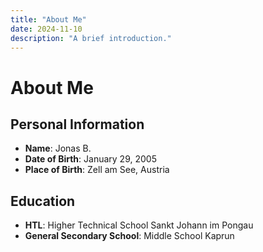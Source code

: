```yaml
---
title: "About Me"
date: 2024-11-10
description: "A brief introduction."
---
```


# About Me

## Personal Information
- **Name**: Jonas B.
- **Date of Birth**: January 29, 2005
- **Place of Birth**: Zell am See, Austria

## Education
- **HTL**: Higher Technical School Sankt Johann im Pongau
- **General Secondary School**: Middle School Kaprun

